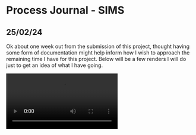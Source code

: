 # Process Journal - SIMS

## 25/02/24
Ok about one week out from the submission of this project, thought having some form of documentation might help inform how I wish to approach the remaining time I have for this project. Below will be a few renders I will do just to get an idea of what I have going. 

![Prototype ](/media/0250_1.mp4)
